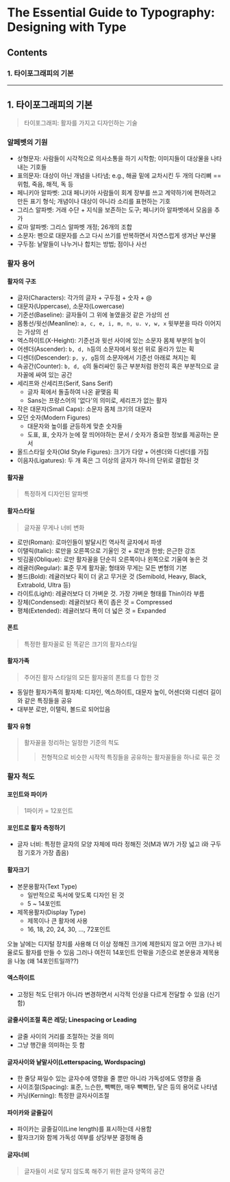 # The Essential Guide to Typography: Designing with Type

## Contents
### 1. 타이포그래피의 기본

---

## 1. 타이포그래피의 기본
> 타이포그래피: 활자를 가지고 디자인하는 기술

### 알페벳의 기원
- 상형문자: 사람들이 시각적으로 의사소통을 하기 시작함; 이미지들이 대상물을 나타내는 기호들
- 표의문자: 대상이 아닌 개념을 나타냄; e.g., 해골 밑에 교차시킨 두 개의 다리뼈 == 위험, 죽음, 해적, 독 등
- 페니키아 알파벳: 고대 페니키아 사람들이 회계 장부를 쓰고 계약하기에 편하려고 만든 표기 형식; 개념이나 대상이 아니라 소리를 표현하는 기호
- 그리스 알파벳: 거래 수단 + 지식을 보존하는 도구; 페니키아 알파벳에서 모음을 추가
- 로마 알파벳: 그리스 알파벳 개정; 26개의 조합
- 소문자: 펜으로 대문자를 스고 다시 쓰기를 반복하면서 자연스럽게 생겨난 부산물
- 구두점: 낱말들이 나누거나 합치는 방법; 점이나 사선

### 활자 용어
#### 활자의 구조
- 글자(Characters): 각가의 글자 + 구두점 + 숫자 + @
- 대문자(Uppercase), 소문자(Lowercase)
- 기준선(Baseline): 글자들이 그 위에 놓였을것 같은 가상의 선
- 몸통선/윗선(Meanline): `a, c, e, i, m, n, u. v, w, x` 윗부분을 따라 이어지는 가상의 선
- 엑스하이트(X-Height): 기준선과 윗선 사이에 있는 소문자 몸체 부분의 높이
- 어센더(Ascender): `b, d, h`등의 소문자에서 윗선 위로 올라가 있는 획
- 디센더(Descender): `p, y, g`등의 소문자에서 기준선 아래로 쳐지는 획
- 속공간(Counter): `b, d, q`의 둘러싸인 둥근 부분처럼 완전히 혹은 부분적으로 글자꼴에 싸여 있는 공간
- 세리프와 산세리프(Serif, Sans Serif)
  - 글자 획에서 돌출하여 나온 끝맺음 획
  - Sans는 프랑스어의 '없다'의 의미로, 세리프가 없는 활자
- 작은 대문자(Small Caps): 소문자 몸체 크기의 대문자
- 모던 숫자(Modern Figures)
  - 대문자와 높이를 균등하게 맞춘 숫자들
  - 도표, 표, 숫자가 눈에 잘 띄어야하는 문서 / 숫자가 중요한 정보를 제공하는 문서
- 올드스타일 숫자(Old Style Figures): 크기가 다양 + 어센더와 디센더를 가짐
- 이음자(Ligatures): 두 개 혹은 그 이상의 글자가 하나의 단위로 결합된 것

#### 활자꼴
> 특정하게 디자인된 알파벳

#### 활자스타일
> 글자꼴 무게나 너비 변화

- 로만(Roman): 로마인들이 발달시킨 역사적 글자에서 파생
- 이탤릭(Italic): 로만을 오른쪽으로 기울인 것 + 로만과 한쌍; 은근한 강조
- 빗김꼴(Oblique): 로만 활자꼴을 단순히 오른쪽이나 왼쪽으로 기울여 놓은 것
- 레귤러(Regular): 표준 무게 활자꼴; 형태와 무게는 모든 변형의 기본
- 볼드(Bold): 레귤러보다 획이 더 굵고 무거운 것 (Semibold, Heavy, Black, Extrabold, Ultra 등)
- 라이트(Light): 레귤러보다 더 가벼운 것. 가장 가벼운 형태를 Thin이라 부름
- 장체(Condensed): 레귤러보다 폭이 좁은 것 = Compressed
- 평체(Extended): 레귤러보다 폭이 더 넓은 것 = Expanded

#### 폰트
> 특정한 활자꼴로 된 똑같은 크기의 활자스타일

#### 활자가족
> 주어진 활자 스타일의 모든 활자꼴의 폰트를 다 합한 것

- 동일한 활자가족의 활자체: 디자인, 엑스하이트, 대문자 높이, 어센더와 디센더 길이와 같은 특징들을 공유
- 대부분 로만, 이탤릭, 볼드로 되어있음

#### 활자 유형
> 활자꼴을 정리하는 일정한 기준의 척도
>> 전형적으로 비슷한 시작적 특징들을 공유하는 활자꼴들을 하나로 묶은 것

### 활자 척도
#### 포인트와 파이카
> 1파이카 = 12포인트

#### 포인트로 활자 측정하기
- 글자 너비: 특정한 글자의 모양 자체에 따라 정해진 것(M과 W가 가장 넓고 i와 구두점 기호가 가장 좁음)

#### 활자크기
- 본문용활자(Text Type)
  - 일반적으로 독서에 맞도록 디자인 된 것
  - 5 ~ 14포인트
- 제목용활자(Display Type)
  - 제목이나 큰 활자에 사용
  - 16, 18, 20, 24, 30, ..., 72포인트

오늘 날에는 디지털 장치를 사용해 더 이상 정해진 크기에 제한되지 않고 어떤 크기나 비율로도 활자를 만들 수 있음
그러나 여전히 14포인트 안팎을 기준으로 본문용과 제목용을 나눔 (왜 14포인트일까??)

#### 엑스하이트
- 고정된 척도 단위가 아니라 변경하면서 시각적 인상을 다르게 전달할 수 있음 (신기함)

#### 글줄사이조절 혹은 레딩; Linespacing or Leading
- 글줄 사이의 거리를 조절하는 것을 의미
- 그냥 행간을 의미하는 듯 함

#### 글자사이와 낱말사이(Letterspacing, Wordspacing)
- 한 줄당 짜일수 있는 글자수에 영향을 줄 뿐만 아니라 가독성에도 영향을 줌
- 사이조절(Spacing): 표준, 느슨한, 빽빽한, 매우 빽빽한, 닿은 등의 용어로 나타냄
- 커닝(Kerning): 특정한 글자사이조절

#### 파이카와 글줄길이
- 파이카는 글줄길이(Line length)를 표시하는데 사용함
- 활자크기와 함께 가독성 여부를 상당부분 결정해 줌

#### 글자너비
> 글자들이 서로 닿지 않도록 해주기 위한 글자 양쪽의 공간





